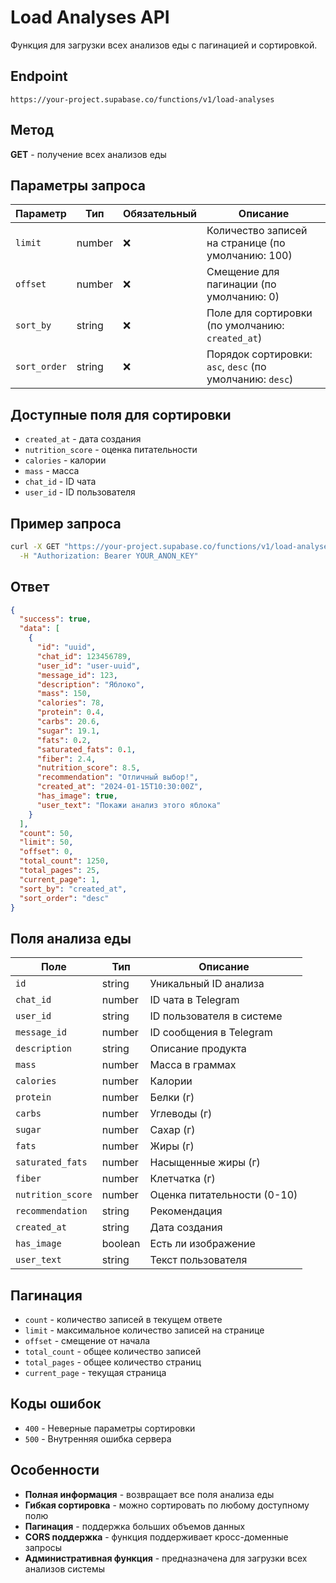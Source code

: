 # Load Analyses API

Функция для загрузки всех анализов еды с пагинацией и сортировкой.

## Endpoint
```
https://your-project.supabase.co/functions/v1/load-analyses
```

## Метод
**GET** - получение всех анализов еды

## Параметры запроса

| Параметр | Тип | Обязательный | Описание |
|----------|-----|--------------|----------|
| `limit` | number | ❌ | Количество записей на странице (по умолчанию: 100) |
| `offset` | number | ❌ | Смещение для пагинации (по умолчанию: 0) |
| `sort_by` | string | ❌ | Поле для сортировки (по умолчанию: `created_at`) |
| `sort_order` | string | ❌ | Порядок сортировки: `asc`, `desc` (по умолчанию: `desc`) |

## Доступные поля для сортировки

- `created_at` - дата создания
- `nutrition_score` - оценка питательности
- `calories` - калории
- `mass` - масса
- `chat_id` - ID чата
- `user_id` - ID пользователя

## Пример запроса

```bash
curl -X GET "https://your-project.supabase.co/functions/v1/load-analyses?limit=50&offset=0&sort_by=created_at&sort_order=desc" \
  -H "Authorization: Bearer YOUR_ANON_KEY"
```

## Ответ

```json
{
  "success": true,
  "data": [
    {
      "id": "uuid",
      "chat_id": 123456789,
      "user_id": "user-uuid",
      "message_id": 123,
      "description": "Яблоко",
      "mass": 150,
      "calories": 78,
      "protein": 0.4,
      "carbs": 20.6,
      "sugar": 19.1,
      "fats": 0.2,
      "saturated_fats": 0.1,
      "fiber": 2.4,
      "nutrition_score": 8.5,
      "recommendation": "Отличный выбор!",
      "created_at": "2024-01-15T10:30:00Z",
      "has_image": true,
      "user_text": "Покажи анализ этого яблока"
    }
  ],
  "count": 50,
  "limit": 50,
  "offset": 0,
  "total_count": 1250,
  "total_pages": 25,
  "current_page": 1,
  "sort_by": "created_at",
  "sort_order": "desc"
}
```

## Поля анализа еды

| Поле | Тип | Описание |
|------|-----|----------|
| `id` | string | Уникальный ID анализа |
| `chat_id` | number | ID чата в Telegram |
| `user_id` | string | ID пользователя в системе |
| `message_id` | number | ID сообщения в Telegram |
| `description` | string | Описание продукта |
| `mass` | number | Масса в граммах |
| `calories` | number | Калории |
| `protein` | number | Белки (г) |
| `carbs` | number | Углеводы (г) |
| `sugar` | number | Сахар (г) |
| `fats` | number | Жиры (г) |
| `saturated_fats` | number | Насыщенные жиры (г) |
| `fiber` | number | Клетчатка (г) |
| `nutrition_score` | number | Оценка питательности (0-10) |
| `recommendation` | string | Рекомендация |
| `created_at` | string | Дата создания |
| `has_image` | boolean | Есть ли изображение |
| `user_text` | string | Текст пользователя |

## Пагинация

- `count` - количество записей в текущем ответе
- `limit` - максимальное количество записей на странице
- `offset` - смещение от начала
- `total_count` - общее количество записей
- `total_pages` - общее количество страниц
- `current_page` - текущая страница

## Коды ошибок

- `400` - Неверные параметры сортировки
- `500` - Внутренняя ошибка сервера

## Особенности

- **Полная информация** - возвращает все поля анализа еды
- **Гибкая сортировка** - можно сортировать по любому доступному полю
- **Пагинация** - поддержка больших объемов данных
- **CORS поддержка** - функция поддерживает кросс-доменные запросы
- **Административная функция** - предназначена для загрузки всех анализов системы
